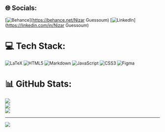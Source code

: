 
## 🌐 Socials:
[![Behance](https://img.shields.io/badge/Behance-1769ff?logo=behance&logoColor=white)](https://behance.net/Nizar Guessoum) [![LinkedIn](https://img.shields.io/badge/LinkedIn-%230077B5.svg?logo=linkedin&logoColor=white)](https://linkedin.com/in/Nizar Guessoum) 

# 💻 Tech Stack:
![LaTeX](https://img.shields.io/badge/latex-%23008080.svg?style=for-the-badge&logo=latex&logoColor=white) ![HTML5](https://img.shields.io/badge/html5-%23E34F26.svg?style=for-the-badge&logo=html5&logoColor=white) ![Markdown](https://img.shields.io/badge/markdown-%23000000.svg?style=for-the-badge&logo=markdown&logoColor=white) ![JavaScript](https://img.shields.io/badge/javascript-%23323330.svg?style=for-the-badge&logo=javascript&logoColor=%23F7DF1E) ![CSS3](https://img.shields.io/badge/css3-%231572B6.svg?style=for-the-badge&logo=css3&logoColor=white) ![Figma](https://img.shields.io/badge/figma-%23F24E1E.svg?style=for-the-badge&logo=figma&logoColor=white)
# 📊 GitHub Stats:
![](https://github-readme-stats.vercel.app/api?username=M0nizar&theme=dark&hide_border=false&include_all_commits=true&count_private=true)<br/>
![](https://nirzak-streak-stats.vercel.app/?user=M0nizar&theme=dark&hide_border=false)<br/>
![](https://github-readme-stats.vercel.app/api/top-langs/?username=M0nizar&theme=dark&hide_border=false&include_all_commits=true&count_private=true&layout=compact)

---
[![](https://visitcount.itsvg.in/api?id=M0nizar&icon=0&color=0)](https://visitcount.itsvg.in)

<!-- Proudly created with GPRM ( https://gprm.itsvg.in ) -->
